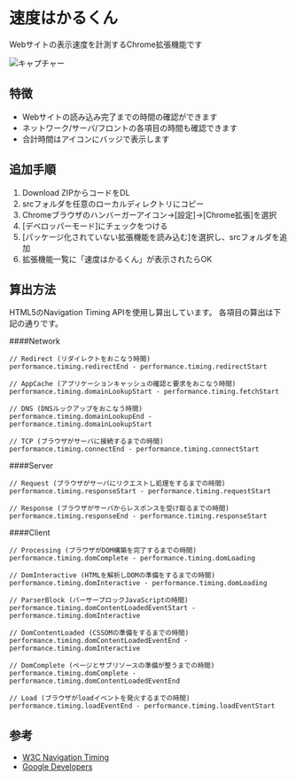 速度はかるくん
==

Webサイトの表示速度を計測するChrome拡張機能です

![キャプチャー](https://raw.githubusercontent.com/wiki/qazsato/chrome-speed-measure/image.png)

特徴
--
- Webサイトの読み込み完了までの時間の確認ができます
- ネットワーク/サーバ/フロントの各項目の時間も確認できます
- 合計時間はアイコンにバッジで表示します

追加手順
--
1. Download ZIPからコードをDL
2. srcフォルダを任意のローカルディレクトリにコピー
2. Chromeブラウザのハンバーガーアイコン→[設定]→[Chrome拡張]を選択
3. [デベロッパーモード]にチェックをつける
4. [パッケージ化されていない拡張機能を読み込む]を選択し、srcフォルダを追加
5. 拡張機能一覧に「速度はかるくん」が表示されたらOK


算出方法
--
HTML5のNavigation Timing APIを使用し算出しています。
各項目の算出は下記の通りです。

####Network

    // Redirect (リダイレクトをおこなう時間)
    performance.timing.redirectEnd - performance.timing.redirectStart

    // AppCache (アプリケーションキャッシュの確認と要求をおこなう時間)
    performance.timing.domainLookupStart - performance.timing.fetchStart

    // DNS (DNSルックアップをおこなう時間)
    performance.timing.domainLookupEnd - performance.timing.domainLookupStart

    // TCP (ブラウザがサーバに接続するまでの時間)
    performance.timing.connectEnd - performance.timing.connectStart

####Server

    // Request (ブラウザがサーバにリクエストし処理をするまでの時間)
    performance.timing.responseStart - performance.timing.requestStart

    // Response (ブラウザがサーバからレスポンスを受け取るまでの時間)
    performance.timing.responseEnd - performance.timing.responseStart

####Client

    // Processing (ブラウザがDOM構築を完了するまでの時間)
    performance.timing.domComplete - performance.timing.domLoading

    // DomInteractive (HTMLを解析しDOMの準備をするまでの時間)
    performance.timing.domInteractive - performance.timing.domLoading

    // ParserBlock (パーサーブロックJavaScriptの時間)
    performance.timing.domContentLoadedEventStart - performance.timing.domInteractive

    // DomContentLoaded (CSSOMの準備をするまでの時間)
    performance.timing.domContentLoadedEventEnd - performance.timing.domInteractive

    // DomComplete (ページとサブリソースの準備が整うまでの時間)
    performance.timing.domComplete - performance.timing.domContentLoadedEventEnd

    // Load (ブラウザがloadイベントを発火するまでの時間)
    performance.timing.loadEventEnd - performance.timing.loadEventStart

参考
--
- [W3C Navigation Timing](http://www.w3.org/TR/navigation-timing/#processing-model)
- [Google Developers](https://developers.google.com/web/fundamentals/performance/?hl=ja)
